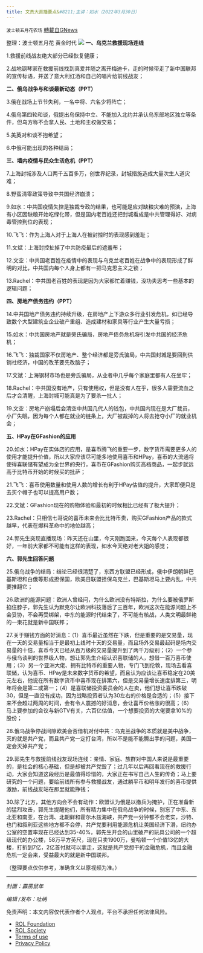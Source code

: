 ```yaml
---
title: 文贵大直播要点&#8211;主讲：如水（2022年3月30日）
---
```

`波士顿五月花农场` [轉載自GNews](https://gnews.org/zh-hans/2259386/)

整理：波士顿五月花 黄金时代
![](https://assets.gnews.org/wp-content/uploads/2022/03/20220227-01.jpg)
**一、乌克兰救援现场连线**

1.救援前线战友绝大部分已经恢复健康；

2.战地钢琴家在救援前线找到真爱并随之离开梅迪卡，走的时候带走了新中国联邦的宣传标语，并送了意大利红酒和自己的唱片给前线战友；

**二、俄乌战争与和谈最新动态（****PPT****）**

3.俄在战场上节节失利，一名中将、六名少将阵亡；

4.俄乌第四轮和谈，俄提出乌保持中立、不能加入北约并承认乌东部地区独立等条件，但乌方称不会拿人民、土地和主权做交易；

5.美英对和谈不抱希望；

6.中俄可能出现的各种结局；

**三、墙内疫情与民众生活危机（****PPT****）**

7.上海封城涉及人口两千五百多万，创世界纪录，封城措施造成大量次生人道灾难；

8.野蛮清零政策导致中共国经济崩溃；

9.如水：中共国疫情失控是独裁专政的结果，也可能是应对缺粮灾难的预演，上海有小区因缺粮开始吃绿化带，但是国内老百姓还把封城看成是中共管理得好、对病毒管控到位的表现；

10.飞飞：作为上海人对于上海人在被封控时的表现感到羞耻；

11.文斌：上海封控扯掉了中共防疫最后的遮羞布；

12.文空：中共国老百姓在疫情中的表现与乌克兰老百姓在战争中的表现形成了鲜明的对比，中共国内每个人身上都有一把马克思主义之锁；

13.Rachel：中共国老百姓的表现是因为大家都忙着赚钱，没功夫思考一些基本的逻辑问题；

**四、房地产债务违约（****PPT****）**

14.中共国地产债务违约持续升级，在房地产上下游众多行业引发危机，如已经导致数个大型建筑业企业破产重组、造成建材和家具等行业产生大量亏损；

15.如水：中共国房地产就是旁氏骗局，房地产债务危机将引发中共国的经济危机；

16.飞飞：独裁国家不仅房地产、整个经济都是旁氏骗局，中共国封城是要回到供销社经济，中国的改革要先改脑子；

17.文斌：上海钢材市场也是旁氏骗局，从业者中几乎每个家庭里都有人在坐牢；

18.Rachel：中共国没有地产，只有使用权，但是没有人在乎，很多人需要流血之后才会清醒，上海封城可能真是为了要杀一批人；

19.文空：房地产崩塌后会清空中共国几代人的钱包，中共国内现在是大厂裁员，小厂失眠，因为每个人都在就业的链条上，大厂被裁掉的人将去抢夺小厂的就业机会；

**五、****HPay****在****GFashion****的应用**

20.如水：HPay在实体店的应用，是喜币腾飞的重要一步，数字货币需要更多人的使用才能提升价值，所以大家应该尽可能多地使用喜币和HPay，喜币的大流通将使得喜联储有望成为全世界的央行，喜币在GFashion购买高档商品，一起步就远高于比特币开始的时候买的批萨；

21.飞飞：喜币使用数量和使用人数的增长有利于HPay估值的提升，大家即便只是去买个帽子也可以提高用户数；

22.文斌：GFashion现在的购物体验和最初的时候相比已经有了极大提升；

23.Rachel：只相信七哥说的喜币未来会比比特币贵，购买GFashion产品的款式越早，代表在爆料革命中的地位越高；

24.郭先生突现直播现场：昨天还在山里，今天刚跑回来，今天每个人表现都很好，一年前大家都不可能有这样的表现，如水今天绝对老大姐的感觉；

**六、郭先生回答问题**

25.俄乌战争的结局：结论已经很清楚了，东西方联盟已经形成，俄中伊朗朝鲜巴基斯坦和白俄等形成担保国，欧美日联盟担保乌克兰，巴基斯坦马上要内乱，中共要推翻它；

26.欧洲的能源问题：欧洲人曾经问，为什么欧洲没有特斯拉，为什么要被俄罗斯掐住脖子，郭先生认为默克尔让欧洲科技落后了三百年，欧洲这次在能源问题上不会妥协，不会再受绑架，中东的能源时代结束了，不可能有核战，人类文明最鲜艳的一束花就是新中国联邦；

27.关于赚钱方面的好消息：（1）喜币最近虽然在下跌，但是重要的是交易量，现在一天的交易量相当于是最初上线时十天的交易量，而且场外交易最起码是场内交易量的十倍，喜币今天已经从百万级的交易量提升到了两千万级别；（2）一个参与俄乌谈判的世界级人物，想让郭先生介绍认识喜联储的人，想借一百万喜币使用；（3）另一个亚洲大佬、拥有比特币的重要人物，专门飞到伦敦，现场去看喜联储，认为喜币、HPay是未来数字货币的希望，而且认为应该让喜币稳定在20美元左右，他说在所有数字货币中喜币现在排第六，但是交易量增长速度排第三，明年将会是第二或第一；（4）是喜联储投资委员会的人在卖，他们想让喜币跌破30，但是一直没有成功，因为战略投资者认为30左右的价格是合适的；（5）接下来不会超过两周的时间，会有令人震撼的好消息，会让喜币价格涨的很高；（6）马上要参加的会议与新GTV有关，六百亿估值，一个想要投资的大佬要拿10%的股份；

28.俄乌战争停战间隙欧美会否借机对付中共：乌克兰战争的本质就是美中战争，灭的就是共产党，而且共产党一定打台湾，所以不是能不能腾出手的问题，美国一定会灭掉共产党；

29.郭先生与救援前线战友现场连线：亲情、家庭、族群对中国人来说是最重要的，是社会的核心基础，但是却被共产党毁了；过几年以后再回看现在的救援行动，大家会知道这段经历是最值得珍惜的，大家正在书写自己人生的传奇；马上要研究的一个问题，要给前线所有参与救援战友，通过躺平币和明年发行的喜币提供激励，前线战友站在那里就能挣钱；

30.除了北方，其他方向会不会有动作：欧盟认为俄是以撤兵为掩护，正在准备新的猛烈攻击，郭先生提醒他们，所有精力集中在俄乌战争的时候，别忘了中东、东北亚和南亚，在台湾、北朝鲜和霍尔木兹海峡，共产党一分钟都不会老实，沙特、也门和叙利亚这些地方都不会停，共产党要利用能源危机让美国经济下滑，纽约办公室的空置率现在已经达到35-40%，郭先生开会的山里破产的玩具公司的一个超级现代的办公楼，58万平方英尺，现在只卖1900万，曼哈顿一个价值13亿的大楼，打折到7亿，2亿首付就可以拿走，这就是共产党想干的金融危机，而且金融危机一定会来，受益最大的就是新中国联邦。

（整理要点仅供参考，准确含义以原视频为准。）

* * *

*封面：霹雳鼠年*

*编辑 /发布：吐纳*

 

免责声明：本文内容仅代表作者个人观点，平台不承担任何法律风险。

- [ROL Foundation](https://rolfoundation.org/)
- [ROL Society](https://rolsociety.org/)
- [Terms of use](https://gnews.org/terms-of-use-3/)
- [Privacy Policy](https://gnews.org/privacy-policy/)
